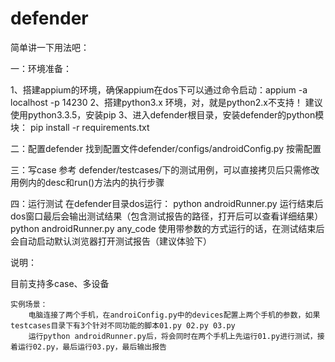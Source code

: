 # defender

简单讲一下用法吧：

一：环境准备：

1、搭建appium的环境，确保appium在dos下可以通过命令启动：appium -a localhost -p 14230
2、搭建python3.x 环境，对，就是python2.x不支持！ 建议使用python3.3.5，安装pip
3、进入defender根目录，安装defender的python模块： pip install -r requirements.txt

二：配置defender
    找到配置文件defender/configs/androidConfig.py  按需配置
    
三：写case
    参考 defender/testcases/下的测试用例，可以直接拷贝后只需修改用例内的desc和run()方法内的执行步骤
  
四：运行测试
    在defender目录dos运行：
        python androidRunner.py   运行结束后dos窗口最后会输出测试结果（包含测试报告的路径，打开后可以查看详细结果）
        python androidRunner.py any_code   使用带参数的方式运行的话，在测试结束后会自动启动默认浏览器打开测试报告（建议体验下）
    
说明：

目前支持多case、多设备
    
    实例场景：
        电脑连接了两个手机，在androiConfig.py中的devices配置上两个手机的参数，如果testcases目录下有3个针对不同功能的脚本01.py 02.py 03.py
        运行python androidRunner.py后，将会同时在两个手机上先运行01.py进行测试，接着运行02.py，最后运行03.py，最后输出报告
      
